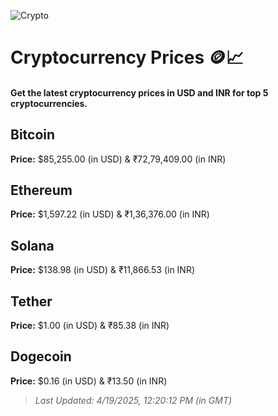 
![Crypto](https://www.techguide.com.au/wp-content/uploads/2020/11/crypto3.jpeg)

# Cryptocurrency Prices 🪙📈

#### Get the latest cryptocurrency prices in USD and INR for top 5 cryptocurrencies.

## Bitcoin

**Price:** $85,255.00 (in USD) & ₹72,79,409.00 (in INR)

## Ethereum

**Price:** $1,597.22 (in USD) & ₹1,36,376.00 (in INR)

## Solana

**Price:** $138.98 (in USD) & ₹11,866.53 (in INR)

## Tether

**Price:** $1.00 (in USD) & ₹85.38 (in INR)

## Dogecoin

**Price:** $0.16 (in USD) & ₹13.50 (in INR)

> _Last Updated: 4/19/2025, 12:20:12 PM (in GMT)_
